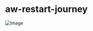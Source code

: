 # aw-restart-journey

![Image](https://github.com/user-attachments/assets/ca05594a-6e52-4f2c-88ad-4a6e5b3069c3)
